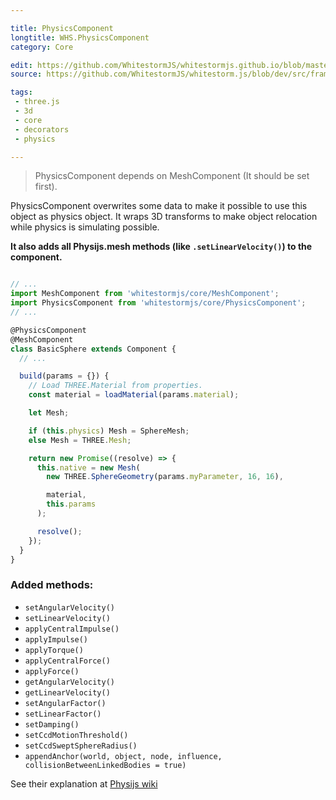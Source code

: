 ```yaml
---

title: PhysicsComponent
longtitle: WHS.PhysicsComponent
category: Core

edit: https://github.com/WhitestormJS/whitestormjs.github.io/blob/master/src/pages/docs/core/physicscomponent.md
source: https://github.com/WhitestormJS/whitestorm.js/blob/dev/src/framework/core/PhysicsComponent.js

tags:
 - three.js
 - 3d
 - core
 - decorators
 - physics

---
```


> PhysicsComponent depends on MeshComponent (It should be set first).

PhysicsComponent overwrites some data to make it possible to use this object as physics object. It wraps 3D transforms to make object relocation while physics is simulating possible.

**It also adds all Physijs.mesh methods (like `.setLinearVelocity()`) to the component.**

```javascript

// ...
import MeshComponent from 'whitestormjs/core/MeshComponent';
import PhysicsComponent from 'whitestormjs/core/PhysicsComponent';
// ...

@PhysicsComponent
@MeshComponent
class BasicSphere extends Component {
  // ...

  build(params = {}) {
    // Load THREE.Material from properties.
    const material = loadMaterial(params.material);

    let Mesh;

    if (this.physics) Mesh = SphereMesh;
    else Mesh = THREE.Mesh;

    return new Promise((resolve) => {
      this.native = new Mesh(
        new THREE.SphereGeometry(params.myParameter, 16, 16),

        material,
        this.params
      );

      resolve();
    });
  }
}
```

### Added methods:

  - `setAngularVelocity()`
  - `setLinearVelocity()`
  - `applyCentralImpulse()`
  - `applyImpulse()`
  - `applyTorque()`
  - `applyCentralForce()`
  - `applyForce()`
  - `getAngularVelocity()`
  - `getLinearVelocity()`
  - `setAngularFactor()`
  - `setLinearFactor()`
  - `setDamping()`
  - `setCcdMotionThreshold()`
  - `setCcdSweptSphereRadius()`
  - `appendAnchor(world, object, node, influence, collisionBetweenLinkedBodies = true)`

See their explanation at [Physijs wiki](https://github.com/chandlerprall/Physijs/wiki)
